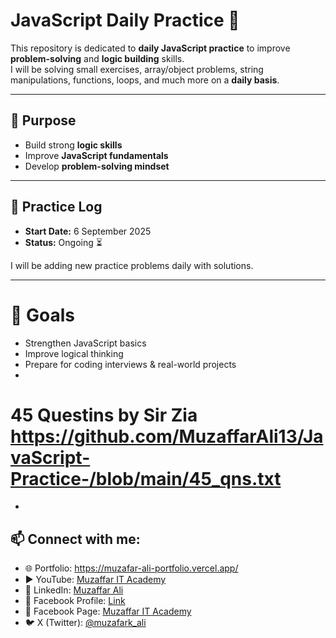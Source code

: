 # JavaScript Daily Practice 🚀

This repository is dedicated to **daily JavaScript practice** to improve **problem-solving** and **logic building** skills.  
I will be solving small exercises, array/object problems, string manipulations, functions, loops, and much more on a **daily basis**.

---

## 📝 Purpose
- Build strong **logic skills**
- Improve **JavaScript fundamentals**
- Develop **problem-solving mindset**

---

## 📅 Practice Log
- **Start Date:** 6 September 2025  
- **Status:** Ongoing ⏳

I will be adding new practice problems daily with solutions.

---
# 🚀 Goals
- Strengthen JavaScript basics
- Improve logical thinking
- Prepare for coding interviews & real-world projects
- 
# 45 Questins by Sir Zia https://github.com/MuzaffarAli13/JavaScript-Practice-/blob/main/45_qns.txt
- 
## 📫 Connect with me:
- 🌐 Portfolio: https://muzafar-ali-portfolio.vercel.app/  
- ▶️ YouTube: [Muzaffar IT Academy](https://youtube.com/@muzaffaritacademy)  
- 🔗 LinkedIn: [Muzaffar Ali](https://www.linkedin.com/in/muzaffar-ali-0b3939315/)  
- 📘 Facebook Profile: [Link](https://www.facebook.com/profile.php?id=100093557110026)  
- 📘 Facebook Page: [Muzaffar IT Academy](https://www.facebook.com/profile.php?id=61568580359502)  
- 🐦 X (Twitter): [@muzafark_ali](https://x.com/muzafark_ali?t=D3m5eyVd-toFI-_0Y96_aA&s=09)  

